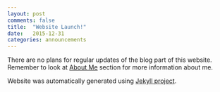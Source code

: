 ```yaml
---
layout: post
comments: false
title:  "Website Launch!"
date:   2015-12-31
categories: announcements
---
```


There are no plans for regular updates of the blog part of this website.
Remember to look at [About Me][about] section for more information about me.

Website was automatically generated using [Jekyll project][jekyll].

[about]:	/about/
[jekyll]:   http://jekyllrb.com/
